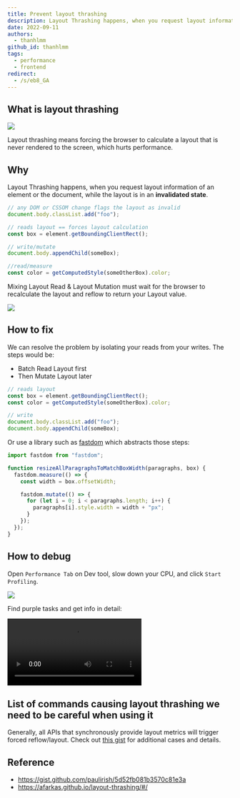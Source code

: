 ```yaml
---
title: Prevent layout thrashing
description: Layout Thrashing happens, when you request layout information of an element or the document, while the layout is in an invalidated state.
date: 2022-09-11
authors:
  - thanhlmm
github_id: thanhlmm
tags:
  - performance
  - frontend
redirect:
  - /s/eb8_GA
---
```


## What is layout thrashing

![](assets/prevent-layout-thrashing_layout-thrashing.webp)

Layout thrashing means forcing the browser to calculate a layout that is never rendered to the screen, which hurts performance.

## Why

Layout Thrashing happens, when you request layout information of an element or the document, while the layout is in an **invalidated state**.

```js
// any DOM or CSSOM change flags the layout as invalid
document.body.classList.add("foo");

// reads layout == forces layout calculation
const box = element.getBoundingClientRect();

// write/mutate
document.body.appendChild(someBox);

//read/measure
const color = getComputedStyle(someOtherBox).color;
```

Mixing Layout Read & Layout Mutation must wait for the browser to recalculate the layout and reflow to return your Layout value.

![](assets/prevent-layout-thrashing_dont-touch-me.webp)

## How to fix

We can resolve the problem by isolating your reads from your writes. The steps would be:

- Batch Read Layout first
- Then Mutate Layout later

```js
// reads layout
const box = element.getBoundingClientRect();
const color = getComputedStyle(someOtherBox).color;

// write
document.body.classList.add("foo");
document.body.appendChild(someBox);
```

Or use a library such as [fastdom](https://github.com/wilsonpage/fastdom) which abstracts those steps:

```js
import fastdom from "fastdom";

function resizeAllParagraphsToMatchBoxWidth(paragraphs, box) {
  fastdom.measure(() => {
    const width = box.offsetWidth;

    fastdom.mutate(() => {
      for (let i = 0; i < paragraphs.length; i++) {
        paragraphs[i].style.width = width + "px";
      }
    });
  });
}
```

## How to debug

Open `Performance Tab` on Dev tool, slow down your CPU, and click `Start Profiling`.

![](assets/prevent-layout-thrashing_layout-thrashing-debug.webp)

Find purple tasks and get info in detail:

<video src="https://afarkas.github.io/layout-thrashing/material/layout-thrashing-debug.mp4" controls></video>

## List of commands causing layout thrashing we need to be careful when using it

Generally, all APIs that synchronously provide layout metrics will trigger forced reflow/layout. Check out [this gist](https://gist.github.com/paulirish/5d52fb081b3570c81e3a) for additional cases and details.

## Reference

- https://gist.github.com/paulirish/5d52fb081b3570c81e3a
- https://afarkas.github.io/layout-thrashing/#/
